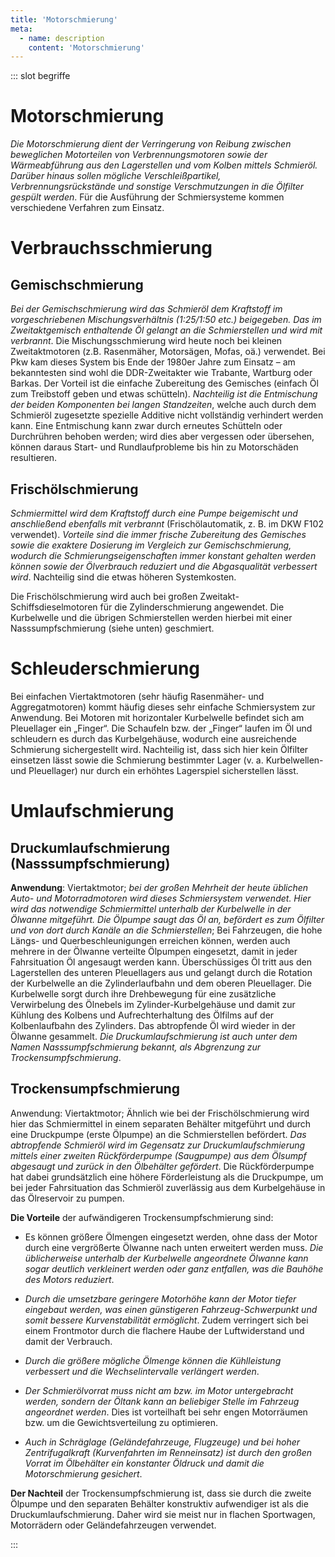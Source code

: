 ```yaml
---
title: 'Motorschmierung'
meta:
  - name: description
    content: 'Motorschmierung'
---
```


::: slot begriffe

# Motorschmierung

*Die Motorschmierung dient der Verringerung von Reibung zwischen beweglichen Motorteilen von Verbrennungsmotoren sowie der Wärmeabführung aus den Lagerstellen und vom Kolben mittels Schmieröl. Darüber hinaus sollen mögliche Verschleißpartikel, Verbrennungsrückstände und sonstige Verschmutzungen in die Ölfilter gespült werden*. Für die Ausführung der Schmiersysteme kommen verschiedene Verfahren zum Einsatz.

# Verbrauchsschmierung

## Gemischschmierung

*Bei der Gemischschmierung wird das Schmieröl dem Kraftstoff im vorgeschriebenen Mischungsverhältnis (1:25/1:50 etc.) beigegeben. Das im Zweitaktgemisch enthaltende Öl gelangt an die Schmierstellen und wird mit verbrannt*. Die Mischungsschmierung wird heute noch bei kleinen Zweitaktmotoren (z.B. Rasenmäher, Motorsägen, Mofas, oä.) verwendet. Bei Pkw kam dieses System bis Ende der 1980er Jahre zum Einsatz – am bekanntesten sind wohl die DDR-Zweitakter wie Trabante, Wartburg oder Barkas.
Der Vorteil ist die einfache Zubereitung des Gemisches (einfach Öl zum Treibstoff geben und etwas schütteln). *Nachteilig ist die Entmischung der beiden Komponenten bei langen Standzeiten*, welche auch durch dem Schmieröl zugesetzte spezielle Additive nicht vollständig verhindert werden kann. Eine Entmischung kann zwar durch erneutes Schütteln oder Durchrühren behoben werden; wird dies aber vergessen oder übersehen, können daraus Start- und Rundlaufprobleme bis hin zu Motorschäden resultieren.

## Frischölschmierung

*Schmiermittel wird dem Kraftstoff durch eine Pumpe beigemischt und anschließend ebenfalls mit verbrannt* (Frischölautomatik, z. B. im DKW F102 verwendet). *Vorteile sind die immer frische Zubereitung des Gemisches sowie die exaktere Dosierung im Vergleich zur Gemischschmierung, wodurch die Schmierungseigenschaften immer konstant gehalten werden können sowie der Ölverbrauch reduziert und die Abgasqualität verbessert wird*. Nachteilig sind die etwas höheren Systemkosten. 

Die Frischölschmierung wird auch bei großen Zweitakt-Schiffsdieselmotoren für die Zylinderschmierung angewendet. Die Kurbelwelle und die übrigen Schmierstellen werden hierbei mit einer Nasssumpfschmierung (siehe unten) geschmiert.

# Schleuderschmierung

Bei einfachen Viertaktmotoren (sehr häufig Rasenmäher- und Aggregatmotoren) kommt häufig dieses sehr einfache Schmiersystem zur Anwendung. Bei Motoren mit horizontaler Kurbelwelle befindet sich am Pleuellager ein „Finger“. Die Schaufeln bzw. der „Finger“ laufen im Öl und schleudern es durch das Kurbelgehäuse, wodurch eine ausreichende Schmierung sichergestellt wird. Nachteilig ist, dass sich hier kein Ölfilter einsetzen lässt sowie die Schmierung bestimmter Lager (v. a. Kurbelwellen- und Pleuellager) nur durch ein erhöhtes Lagerspiel sicherstellen lässt.

# Umlaufschmierung

## Druckumlaufschmierung (Nasssumpfschmierung)

**Anwendung**: Viertaktmotor; *bei der großen Mehrheit der heute üblichen Auto- und Motorradmotoren wird dieses Schmiersystem verwendet. Hier wird das notwendige Schmiermittel unterhalb der Kurbelwelle in der Ölwanne mitgeführt. Die Ölpumpe saugt das Öl an, befördert es zum Ölfilter und von dort durch Kanäle an die Schmierstellen*; Bei Fahrzeugen, die hohe Längs- und Querbeschleunigungen erreichen können, werden auch mehrere in der Ölwanne verteilte Ölpumpen eingesetzt, damit in jeder Fahrsituation Öl angesaugt werden kann. Überschüssiges Öl tritt aus den Lagerstellen des unteren Pleuellagers aus und gelangt durch die Rotation der Kurbelwelle an die Zylinderlaufbahn und dem oberen Pleuellager. Die Kurbelwelle sorgt durch ihre Drehbewegung für eine zusätzliche Verwirbelung des Ölnebels im Zylinder-Kurbelgehäuse und damit zur Kühlung des Kolbens und Aufrechterhaltung des Ölfilms auf der Kolbenlaufbahn des Zylinders. Das abtropfende Öl wird wieder in der Ölwanne gesammelt. *Die Druckumlaufschmierung ist auch unter dem Namen Nasssumpfschmierung bekannt, als Abgrenzung zur Trockensumpfschmierung*.

<YouTube videoid="-opsiUG12_8" />

<YouTube videoid="Hh1isOWzCr8" />

## Trockensumpfschmierung

Anwendung: Viertaktmotor; Ähnlich wie bei der Frischölschmierung wird hier das Schmiermittel in einem separaten Behälter mitgeführt und durch eine Druckpumpe (erste Ölpumpe) an die Schmierstellen befördert. *Das abtropfende Schmieröl wird im Gegensatz zur Druckumlaufschmierung mittels einer zweiten Rückförderpumpe (Saugpumpe) aus dem Ölsumpf abgesaugt und zurück in den Ölbehälter gefördert*. Die Rückförderpumpe hat dabei grundsätzlich eine höhere Förderleistung als die Druckpumpe, um bei jeder Fahrsituation das Schmieröl zuverlässig aus dem Kurbelgehäuse in das Ölreservoir zu pumpen.

**Die Vorteile** der aufwändigeren Trockensumpfschmierung sind:

- Es können größere Ölmengen eingesetzt werden, ohne dass der Motor durch eine vergrößerte Ölwanne nach unten erweitert werden muss. *Die üblicherweise unterhalb der Kurbelwelle angeordnete Ölwanne kann sogar deutlich verkleinert werden oder ganz entfallen, was die Bauhöhe des Motors reduziert*.

- *Durch die umsetzbare geringere Motorhöhe kann der Motor tiefer eingebaut werden, was einen günstigeren Fahrzeug-Schwerpunkt und somit bessere Kurvenstabilität ermöglicht*. Zudem verringert sich bei einem Frontmotor durch die flachere Haube der Luftwiderstand und damit der Verbrauch.

- *Durch die größere mögliche Ölmenge können die Kühlleistung verbessert und die Wechselintervalle verlängert werden*.

- *Der Schmierölvorrat muss nicht am bzw. im Motor untergebracht werden, sondern der Öltank kann an beliebiger Stelle im Fahrzeug angeordnet werden*. Dies ist vorteilhaft bei sehr engen Motorräumen bzw. um die Gewichtsverteilung zu optimieren.

- *Auch in Schräglage (Geländefahrzeuge, Flugzeuge) und bei hoher Zentrifugalkraft (Kurvenfahrten im Renneinsatz) ist durch den großen Vorrat im Ölbehälter ein konstanter Öldruck und damit die Motorschmierung gesichert*.

**Der Nachteil** der Trockensumpfschmierung ist, dass sie durch die zweite Ölpumpe und den separaten Behälter konstruktiv aufwendiger ist als die Druckumlaufschmierung. Daher wird sie meist nur in flachen Sportwagen, Motorrädern oder Geländefahrzeugen verwendet.

<YouTube videoid="IU8-LauKK7g" start="20" />

:::

<pinchView />

